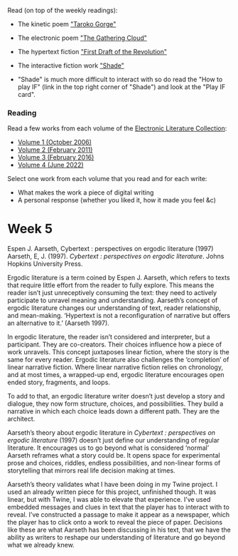 Read (on top of the weekly readings):

- The kinetic poem ["Taroko Gorge"](https://collection.eliterature.org/3/work.html?work=taroko-gorge) 
- The electronic poem ["The Gathering Cloud"](https://luckysoap.com/thegatheringcloud/)
- The hypertext fiction ["First Draft of the Revolution"](https://collection.eliterature.org/3/work.html?work=first-draft-of-the-revolution)
- The interactive fiction work ["Shade"](https://pr-if.org/play/shade/)

- "Shade" is much more difficult to interact with so do read the "How to play IF" (link in the top right corner of "Shade") and look at the "Play IF card".


### Reading

Read a few works from each volume of the [Electronic Literature Collection](https://collection.eliterature.org/):

* [Volume 1 (October 2006)](https://collection.eliterature.org/1/)
* [Volume 2 (February 2011)](https://collection.eliterature.org/2/)
* [Volume 3 (February 2016)](https://collection.eliterature.org/3/)
* [Volume 4 (June 2022)](https://collection.eliterature.org/4/)

Select one work from each volume that you read and for each write:

* What makes the work a piece of digital writing
* A personal response (whether you liked it, how it made you feel &c)


# Week 5
Espen J. Aarseth, Cybertext : perspectives on ergodic literature (1997)
Aarseth, E, J. (1997). _Cybertext : perspectives on ergodic literature_. Johns Hopkins University Press. 

Ergodic literature is a term coined by Espen J. Aarseth, which refers to texts that require little effort from the reader to fully explore. This means the reader isn’t just unreceptively consuming the text: they need to actively participate to unravel meaning and understanding. Aarseth’s concept of ergodic literature changes our understanding of text, reader relationship, and mean-making. ‘Hypertext is not a reconfiguration of narrative but offers an alternative to it.’ (Aarseth 1997).

In ergodic literature, the reader isn’t considered and interpreter, but a participant. They are co-creators. Their choices influence how a piece of work unravels. This concept juxtaposes linear fiction, where the story is the same for every reader. Ergodic literature also challenges the ‘completion’ of linear narrative fiction. Where linear narrative fiction relies on chronology, and at most times, a wrapped-up end, ergodic literature encourages open ended story, fragments, and loops.

To add to that, an ergodic literature writer doesn’t just develop a story and dialogue, they now form structure, choices, and possibilities. They build a narrative in which each choice leads down a different path. They are the architect. 

Aarseth’s theory about ergodic literature in _Cybertext : perspectives on ergodic literature_ (1997) doesn’t just define our understanding of regular literature. It encourages us to go beyond what is considered ‘normal’ Aarseth reframes what a story could be. It opens space for experimental prose and choices, riddles, endless possibilities, and non-linear forms of storytelling that mirrors real life decision making at times. 

Aarseth’s theory validates what I have been doing in my Twine project. I used an already written piece for this project, unfinished though. It was linear, but with Twine, I was able to elevate that experience. I’ve used embedded messages and clues in text that the player has to interact with to reveal. I’ve constructed a passage to make it appear as a newspaper, which the player has to click onto a work to reveal the piece of paper. Decisions like these are what Aarseth has been discussing in his text, that we have the ability as writers to reshape our understanding of literature and go beyond what we already knew. 
